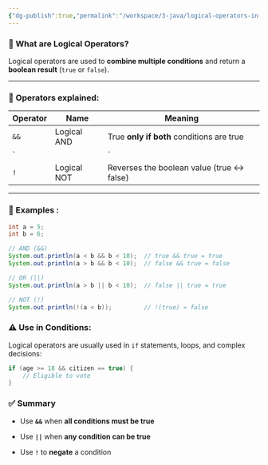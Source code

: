 ```yaml
---
{"dg-publish":true,"permalink":"/workspace/3-java/logical-operators-in-java/","noteIcon":""}
---
```


### 📌 What are Logical Operators?

Logical operators are used to **combine multiple conditions** and return a **boolean result** (`true` or `false`).

---

### 🔹 Operators explained:

|Operator|Name|Meaning|
|---|---|---|
|`&&`|Logical AND|True **only if both** conditions are true|
|`||`|
|`!`|Logical NOT|Reverses the boolean value (true ↔ false)|

---

### 🧪 Examples :
```java
int a = 5;
int b = 6;

// AND (&&)
System.out.println(a < b && b < 10);  // true && true = true
System.out.println(a > b && b < 10);  // false && true = false

// OR (||)
System.out.println(a > b || b < 10);  // false || true = true

// NOT (!)
System.out.println(!(a < b));         // !(true) = false
```
### ⚠️ Use in Conditions:

Logical operators are usually used in `if` statements, loops, and complex decisions:
```java
if (age >= 18 && citizen == true) {
    // Eligible to vote
}
```
### ✅ Summary

- Use **`&&`** when **all conditions must be true**
    
- Use **`||`** when **any condition can be true**
    
- Use **`!`** to **negate** a condition